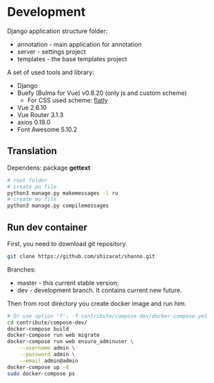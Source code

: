 # Development

Django application structure folder:

- annotation - main application for annotation
- server - settings project
- templates - the base templates project

A set of used tools and library:

- Django
- Buefy (Bulma for Vue) v0.8.20 (only js and custom scheme)
  - For CSS used scheme: [flatly](https://unpkg.com/bulmaswatch@0.8.1/flatly/bulmaswatch.min.css)
- Vue 2.6.10
- Vue Router 3.1.3
- axios 0.19.0
- Font Awesome 5.10.2

## Translation

Dependens: package **gettext**

```bash
# root folder
# create po file
python3 manage.py makemessages -l ru
# create mo file
python3 manage.py compilemessages
```

## Run dev container

First, you need to download git repository.

```bash
git clone https://github.com/shizacat/shanno.git
```

Branches:
- master - this current stable version;
- dev - development branch. It contains current new future.

Then from root directory you create docker image and run him.

```bash
# Or use option 'f': -f contribute/compose-dev/docker-compose.yml
cd contribute/compose-dev/
docker-compose build
docker-compose run web migrate
docker-compose run web ensure_adminuser \
	--username admin \
	--password admin \
	--email admin@admin
docker-compose up -d
sudo docker-compose ps
```
